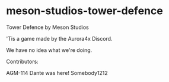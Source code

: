 # meson-studios-tower-defence
Tower Defence by Meson Studios

'Tis a game made by the Aurora4x Discord.

We have no idea what we're doing.

Contributors:

AGM-114
Dante was here!
Somebody1212